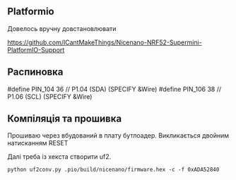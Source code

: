 
## Platformio

Довелось вручну довстановлювати

https://github.com/ICantMakeThings/Nicenano-NRF52-Supermini-PlatformIO-Support




## Распиновка

#define PIN_104  36  // P1.04 (SDA) (SPECIFY &Wire)
#define PIN_106  38  // P1.06 (SCL) (SPECIFY &Wire)



## Компіляція та прошивка

Прошиваю через вбудований в плату бутлоадер. Викликається двойним натисканням RESET

Далі треба із хекста створити uf2.

```
python uf2conv.py .pio/build/nicenano/firmware.hex -c -f 0xADA52840
```
